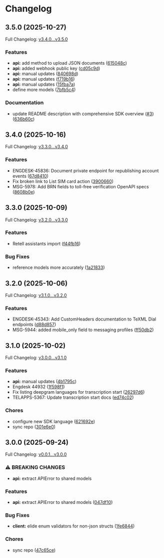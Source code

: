 # Changelog

## 3.5.0 (2025-10-27)

Full Changelog: [v3.4.0...v3.5.0](https://github.com/team-telnyx/telnyx-go/compare/v3.4.0...v3.5.0)

### Features

* **api:** add method to upload JSON documents ([615048c](https://github.com/team-telnyx/telnyx-go/commit/615048c0379fc70ec04590b6bf5a46cc340c1829))
* **api:** added webhook public key ([cd05c9d](https://github.com/team-telnyx/telnyx-go/commit/cd05c9d02c81da3b9d0453ec26cd58f472b203ab))
* **api:** manual updates ([840698d](https://github.com/team-telnyx/telnyx-go/commit/840698db717d114e98e6a6f475721429ea259b54))
* **api:** manual updates ([f719b16](https://github.com/team-telnyx/telnyx-go/commit/f719b168ca5bf37cd9854eb2366d3832f2f19528))
* **api:** manual updates ([15fba7a](https://github.com/team-telnyx/telnyx-go/commit/15fba7a16dabaefa71fe2f9feafab3649bee9b9d))
* define more models ([7bfb5c4](https://github.com/team-telnyx/telnyx-go/commit/7bfb5c4c22caa21403f7d42123c069c5c5af3561))


### Documentation

* update README description with comprehensive SDK overview ([#3](https://github.com/team-telnyx/telnyx-go/issues/3)) ([636b60c](https://github.com/team-telnyx/telnyx-go/commit/636b60c80e542d309de4dc65416c125d4e79e613))

## 3.4.0 (2025-10-16)

Full Changelog: [v3.3.0...v3.4.0](https://github.com/team-telnyx/telnyx-go/compare/v3.3.0...v3.4.0)

### Features

* ENGDESK-45836: Document private endpoint for republishing account events ([67d8410](https://github.com/team-telnyx/telnyx-go/commit/67d84108da524ae639a03ba1129fd3e3ab695d20))
* Fix broken link to List SIM card action ([3900660](https://github.com/team-telnyx/telnyx-go/commit/390066093def39560747c4fa07f4e26fd6cac499))
* MSG-5978: Add BRN fields to toll-free verification OpenAPI specs ([8608b0e](https://github.com/team-telnyx/telnyx-go/commit/8608b0ec46429e8e4583c23eb051d94c0084e414))

## 3.3.0 (2025-10-09)

Full Changelog: [v3.2.0...v3.3.0](https://github.com/team-telnyx/telnyx-go/compare/v3.2.0...v3.3.0)

### Features

* Retell assistants import ([f44fb16](https://github.com/team-telnyx/telnyx-go/commit/f44fb16c42564811398675d81458d7ad9c3fd5d3))


### Bug Fixes

* reference models more accurately ([1a21833](https://github.com/team-telnyx/telnyx-go/commit/1a2183324599d907964e597f528bd760c16eb28f))

## 3.2.0 (2025-10-06)

Full Changelog: [v3.1.0...v3.2.0](https://github.com/team-telnyx/telnyx-go/compare/v3.1.0...v3.2.0)

### Features

* ENGDESK-45343: Add CustomHeaders documentation to TeXML Dial endpoints ([d88d857](https://github.com/team-telnyx/telnyx-go/commit/d88d8571a2e88f4616bd984278b647703115bd5c))
* MSG-5944: added mobile_only field to messaging profiles ([ff50db2](https://github.com/team-telnyx/telnyx-go/commit/ff50db27726cec5faacda9df532d9fa103ca8260))

## 3.1.0 (2025-10-02)

Full Changelog: [v3.0.0...v3.1.0](https://github.com/team-telnyx/telnyx-go/compare/v3.0.0...v3.1.0)

### Features

* **api:** manual updates ([4b1795c](https://github.com/team-telnyx/telnyx-go/commit/4b1795c55b366192a56adcace1040571ee52c050))
* Engdesk 44932 ([1f598f1](https://github.com/team-telnyx/telnyx-go/commit/1f598f1d138ea06138e6864082796c093919010c))
* Fix listing deepgram languages for transcription start ([26297d6](https://github.com/team-telnyx/telnyx-go/commit/26297d6da9ea37e8acd38f8b3f668169eb37d2c8))
* TELAPPS-5367: Update transcription start docs ([ed74c02](https://github.com/team-telnyx/telnyx-go/commit/ed74c02d5df98f587ea8ca51fcb60d9050beb007))


### Chores

* configure new SDK language ([621692e](https://github.com/team-telnyx/telnyx-go/commit/621692e2c21b74541d6167a5748729bab2f58832))
* sync repo ([301e6e0](https://github.com/team-telnyx/telnyx-go/commit/301e6e0f3028bbdd6bbefc0edac334af09a677aa))

## 3.0.0 (2025-09-24)

Full Changelog: [v0.0.1...v3.0.0](https://github.com/team-telnyx/telnyx-go/compare/v0.0.1...v3.0.0)

### ⚠ BREAKING CHANGES

* **api:** extract APIError to shared models

### Features

* **api:** extract APIError to shared models ([047df10](https://github.com/team-telnyx/telnyx-go/commit/047df107a0e129a71db1a41f4edbd556acf1219a))


### Bug Fixes

* **client:** elide enum validators for non-json structs ([1fe6844](https://github.com/team-telnyx/telnyx-go/commit/1fe6844f47a0cdc99db123a31cf3ee04dcfe06a9))


### Chores

* sync repo ([47c65ce](https://github.com/team-telnyx/telnyx-go/commit/47c65ce66fb46253601d34ebebf57848270a82a3))
